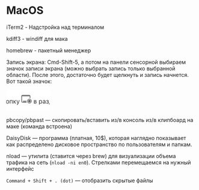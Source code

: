 # MacOS

iTerm2 - Надстройка над терминалом

kdiff3 - windiff для мака

homebrew - пакетный менеджер

Запись экрана: Cmd-Shift-5, а потом на панели сенсорной выбираем значок записи экрана (можно выбрать запись только выбранной области). После этого, достаточно будет щелкнуть и запись начнется. Вот такой значок:

![](<../.gitbook/assets/изображение (2).png>)

pbcopy/pbpast — скопировать/вставить из/в консоль  из/в клипбоард на маке (команда встроена)

DaisyDisk — программа (платная, 10$), которая наглядно показывает как распределено дисковое пространство по пользователям и папкам.

nload — утилита (ставится через brew) для визуализации объема трафика на сеть (`nload -ni en0`). Стрелками перемещаемся на нужный интерфейс

`Command + Shift + . (dot)` — отобразить скрытые файлы

